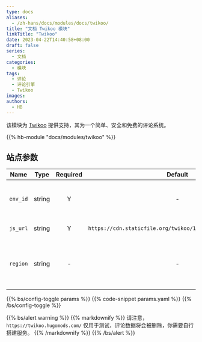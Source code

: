 ```yaml
---
type: docs
aliases:
  - /zh-hans/docs/modules/docs/twikoo/
title: "文档 Twikoo 模块"
linkTitle: "Twikoo"
date: 2023-04-22T14:40:58+08:00
draft: false
series:
  - 文档
categories:
  - 模块
tags:
  - 评论
  - 评论引擎
  - Twikoo
images:
authors:
  - HB
---
```


该模块为 [Twikoo](https://github.com/imaegoo/twikoo) 提供支持，其为一个简单、安全和免费的评论系统。

<!--more-->

{{% hb-module "docs/modules/twikoo" %}}

## 站点参数

| Name     |  Type  | Required |                           Default                            | Description                                         |
| -------- | :----: | :------: | :----------------------------------------------------------: | --------------------------------------------------- |
| `env_id` | string |    Y     |                              -                               | 腾讯云环境 ID 或自搭建服务器 URL。                  |
| `js_url` | string |    Y     | `https://cdn.staticfile.org/twikoo/1.6.16/twikoo.all.min.js` | JS 脚本 URL。                                       |
| `region` | string |    -     |                              -                               | 腾讯云环境地域，如：`ap-shanghai`、`ap-guangzhou`。 |

{{% bs/config-toggle params %}}
{{% code-snippet params.yaml %}}
{{% /bs/config-toggle %}}

{{% bs/alert warning %}}
{{% markdownify %}}
请注意，`https://twikoo.hugomods.com/` 仅用于测试，评论数据将会被删除，你需要自行搭建服务。
{{% /markdownify %}}
{{% /bs/alert %}}
